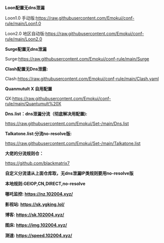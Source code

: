 **Loon配置无dns泄漏**

Loon1.0 手动版:https://raw.githubusercontent.com/Emokui/conf-rule/main/Loon1.0

Loon2.0 地区自动版:https://raw.githubusercontent.com/Emokui/conf-rule/main/Loon2.0




**Surge配置无dns泄漏**


Surge:https://raw.githubusercontent.com/Emokui/conf-rule/main/Surge


**Clash配置无Dns泄露:**


Clash:https://raw.githubusercontent.com/Emokui/conf-rule/main/Clash.yaml


**Quanmutult X 自用配置**


QX:https://raw.githubusercontent.com/Emokui/conf-rule/main/Quantumult%20X



**Dns.list：dns泄漏分流（彻底解决用配置):**


https://raw.githubusercontent.com/Emokui/Set-/main/Dns.list



**Talkatone.list:分流no-resolve版:**


https://raw.githubusercontent.com/Emokui/Set-/main/Talkatone.list



**大佬的分流规则仓：**


https://github.com/blackmatrix7


**自定义分流请从上面仓库取，无dns泄漏IP类规则要用no-resolve版**


**本地规则:GEIOP,CN,DIRECT,no-resolve**


**哪吒监控: https://nz.102004.xyz/**


**影视站: https://sk.ygking.lol/**


**博客: https://sk.102004.xyz/**


**图床: https://img.102004.xyz/**


**测速: https://speed.102004.xyz/**

